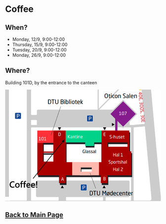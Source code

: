 # Coffee 

## When?
- Monday, 12/9, 9:00-12:00
- Thursday, 15/9, 9:00-12:00
- Tuesday, 20/9, 9:00-12:00 
- Monday, 26/9, 9:00-12:00

## Where?
Building 101D, by the entrance to the canteen 

<p align="center">  
  <img src="images/Coffee!.png">
</p>

## [Back to Main Page](https://campuslifeperspectives.github.io/)
